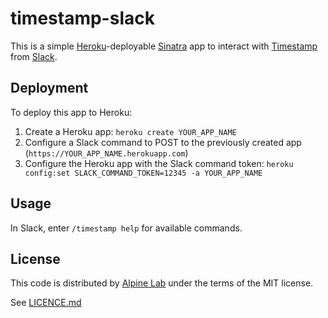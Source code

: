 # timestamp-slack

This is a simple [Heroku](https://www.heroku.com)-deployable [Sinatra](http://www.sinatrarb.com) app to interact with [Timestamp](http://www.timestamphq.com) from [Slack](https://slack.com).

## Deployment

To deploy this app to Heroku:

1. Create a Heroku app: `heroku create YOUR_APP_NAME`
2. Configure a Slack command to POST to the previously created app (`https://YOUR_APP_NAME.herokuapp.com`)
3. Configure the Heroku app with the Slack command token: `heroku config:set SLACK_COMMAND_TOKEN=12345 -a YOUR_APP_NAME`

## Usage

In Slack, enter `/timestamp help` for available commands.

## License

This code is distributed by [Alpine Lab](http://www.alpine-lab.com) under the terms of the MIT license.

See [LICENCE.md](https://github.com/alpinelab/timestamp-slack/blob/develop/LICENSE.md)
